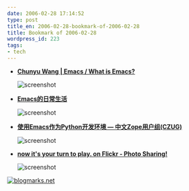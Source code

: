 ```yaml
---
date: 2006-02-28 17:14:52
type: post
title_en: 2006-02-28-bookmark-of-2006-02-28
title: Bookmark of 2006-02-28
wordpress_id: 223
tags:
- tech
---
```


* **[Chunyu Wang | Emacs / What is Emacs?](http://db.cs.hit.edu.cn/~chunyu/wiki/Emacs/Emacs)**

	![screenshot](http://blogmarks.net/screenshots/2006/02/28/e6f476eaee7b8a6a44d3298d4b550997.png)

* **[Emacs的日常生活](http://202.38.99.17/~huxw/emacs/daily-emacs/daily-emacs-Z-H-1.html#node_toc_node_chap_Temp_1)**

	![screenshot](http://blogmarks.net/screenshots/2006/02/28/ad655ed2e4b5bff915bf7bf593f7b1c2.png)

* **[使用Emacs作为Python开发环境 — 中文Zope用户组(CZUG)](http://blog.czug.org/panjy/python-emacs)**

	![screenshot](http://blogmarks.net/screenshots/2006/02/28/96f0ba345417cd7ac896ee9d44b43f95.png)

* **[now it's your turn to play. on Flickr - Photo Sharing!](http://flickr.com/photos/eyehand/52606257/)**

	![screenshot](http://blogmarks.net/screenshots/2006/02/28/fc5839310aadbf37458e04ee44e96136.png)

[![blogmarks.net](http://blogmarks.net/img/button.png)](http://blogmarks.net/user/nickcheng)

